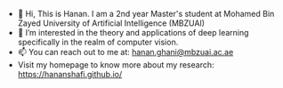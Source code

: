 - 👋 Hi, This is Hanan. I am a 2nd year Master's student at Mohamed Bin Zayed University of Artificial Intelligence (MBZUAI) 
- 👀 I’m interested in the theory and applications of deep learning specifically in the realm of computer vision.
- 📫 You can reach out to me at: hanan.ghani@mbzuai.ac.ae
- Visit my homepage to know more about my research: https://hananshafi.github.io/
<!---
hananshafi/hananshafi is a ✨ special ✨ repository because its `README.md` (this file) appears on your GitHub profile.
You can click the Preview link to take a look at your changes.
--->
